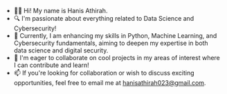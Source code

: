 - 👩🏻 Hi! My name is Hanis Athirah.
- 🔍 I'm passionate about everything related to Data Science and Cybersecurity!
- 🌱 Currently, I am enhancing my skills in Python, Machine Learning, and Cybersecurity fundamentals, aiming to deepen my expertise in both data science and digital security.
- 🤝 I'm eager to collaborate on cool projects in my areas of interest where I can contribute and learn!
- 📫 If you're looking for collaboration or wish to discuss exciting opportunities, feel free to email me at hanisathirah023@gmail.com.

<!---
ahanis/ahanis is a ✨ special ✨ repository because its `README.md` (this file) appears on your GitHub profile.
You can click the Preview link to take a look at your changes.
--->

